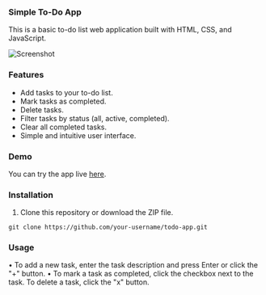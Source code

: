 ### Simple To-Do App

This is a basic to-do list web application built with HTML, CSS, and JavaScript.

![Screenshot](screenshot.png)

### Features

- Add tasks to your to-do list.
- Mark tasks as completed.
- Delete tasks.
- Filter tasks by status (all, active, completed).
- Clear all completed tasks.
- Simple and intuitive user interface.

### Demo

You can try the app live [here](link_to_your_app).

### Installation

1. Clone this repository or download the ZIP file.

```git clone https://github.com/your-username/todo-app.git```
### Usage

• To add a new task, enter the task description and press Enter or click the "+" button.
• To mark a task as completed, click the checkbox next to the task.
To delete a task, click the "x" button.
